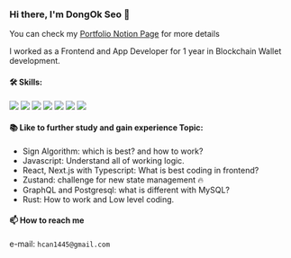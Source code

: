 ### Hi there, I'm DongOk Seo 👋

You can check my  [Portfolio Notion Page](https://brazen-hope-1c6.notion.site/About-Me-1263e6bc575b80628560c9e5297deebf) for more details


I worked as a Frontend and App Developer for 1 year in Blockchain Wallet development.
<!--
**SeoDongOk/SeoDongOk** is a ✨ _special_ ✨ repository because its `README.md` (this file) appears on your GitHub profile.

Here are some ideas to get you started:

- 🔭 I’m currently working on ...
- 🌱 I’m currently learning ...
- 👯 I’m looking to collaborate on ...
- 🤔 I’m looking for help with ...
- 💬 Ask me about ...
- 📫 How to reach me: ...
- 😄 Pronouns: ...
- ⚡ Fun fact: ...
-->


#### 🛠️ Skills:
<div>
  <image src='https://img.shields.io/badge/Javascript-F7DF1E'/>
  <image src='https://img.shields.io/badge/Typescript-3178C6'/>
  <image src='https://img.shields.io/badge/React-61DAFB'/>
  <image src='https://img.shields.io/badge/ReactNative-61DAFB'/>
  <image src='https://img.shields.io/badge/Next.js-000000'/>
  <image src='https://img.shields.io/badge/Python-85CBF8'/>
  <image src='https://img.shields.io/badge/Django-092E20'/>
</div>

#### 📚 Like to further study and gain experience Topic:
  - Sign Algorithm: which is best? and how to work?
  - Javascript: Understand all of working logic.
  - React, Next.js with Typescript: What is best coding in frontend?
  - Zustand: challenge for new state management 🔥
  - GraphQL and Postgresql: what is different with MySQL?
  - Rust: How to work and Low level coding.


<!-- #### 💰 I currently learning Next14 and Typescript, Python for Financial engineering:

#### 📊 Within the Financial engineering space, I am interested in:
  - <b>🔥handling Mydata for various insight🔥</b>
  - effect of combine with blockchain with stock
  - calculate of Blockchain asset price wave using physic equation for reserch and financial product 
  - innovations in Quant financial,BlockChain System, etc
-->

#### 📫 How to reach me

e-mail: `hcan1445@gmail.com`





